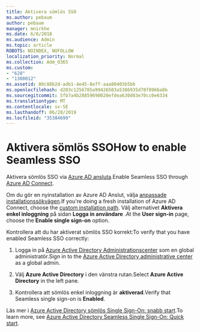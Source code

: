 ```yaml
---
title: Aktivera sömlös SSO
ms.author: pebaum
author: pebaum
manager: mnirkhe
ms.date: 6/8/2018
ms.audience: Admin
ms.topic: article
ROBOTS: NOINDEX, NOFOLLOW
localization_priority: Normal
ms.collection: Adm_O365
ms.custom:
- "628"
- "1300012"
ms.assetid: 80c88b2d-adb1-4e45-8eff-aaa80403b5b6
ms.openlocfilehash: d203c1256785a99426503a5386935d78f8966a8b
ms.sourcegitcommit: 5fb7a4b28859690020efdea630d03e70cc0e6334
ms.translationtype: MT
ms.contentlocale: sv-SE
ms.lasthandoff: 06/28/2019
ms.locfileid: "35384699"
---
```

# <a name="how-to-enable-seamless-sso"></a><span data-ttu-id="9fc85-102">Aktivera sömlös SSO</span><span class="sxs-lookup"><span data-stu-id="9fc85-102">How to enable Seamless SSO</span></span>

<span data-ttu-id="9fc85-103">Aktivera sömlös SSO via [Azure AD ansluta](https://docs.microsoft.com/azure/active-directory/connect/active-directory-aadconnect).</span><span class="sxs-lookup"><span data-stu-id="9fc85-103">Enable Seamless SSO through [Azure AD Connect](https://docs.microsoft.com/azure/active-directory/connect/active-directory-aadconnect).</span></span>
  
<span data-ttu-id="9fc85-104">Om du gör en nyinstallation av Azure AD Anslut, välja [anpassade installationssökvägen](https://docs.microsoft.com/azure/active-directory/connect/active-directory-aadconnect-get-started-custom).</span><span class="sxs-lookup"><span data-stu-id="9fc85-104">If you're doing a fresh installation of Azure AD Connect, choose the [custom installation path](https://docs.microsoft.com/azure/active-directory/connect/active-directory-aadconnect-get-started-custom).</span></span> <span data-ttu-id="9fc85-105">Välj alternativet **Aktivera enkel inloggning** på sidan **Logga in användare** .</span><span class="sxs-lookup"><span data-stu-id="9fc85-105">At the **User sign-in** page, choose the **Enable single sign-on** option.</span></span>
  
<span data-ttu-id="9fc85-106">Kontrollera att du har aktiverat sömlös SSO korrekt:</span><span class="sxs-lookup"><span data-stu-id="9fc85-106">To verify that you have enabled Seamless SSO correctly:</span></span>
  
1. <span data-ttu-id="9fc85-107">Logga in på [Azure Active Directory Administrationscenter](https://aad.portal.azure.com) som en global administratör.</span><span class="sxs-lookup"><span data-stu-id="9fc85-107">Sign in to the [Azure Active Directory administrative center](https://aad.portal.azure.com) as a global admin.</span></span>

2. <span data-ttu-id="9fc85-108">Välj **Azure Active Directory** i den vänstra rutan.</span><span class="sxs-lookup"><span data-stu-id="9fc85-108">Select **Azure Active Directory** in the left pane.</span></span>

3. <span data-ttu-id="9fc85-109">Kontrollera att sömlös enkel inloggning är **aktiverad**.</span><span class="sxs-lookup"><span data-stu-id="9fc85-109">Verify that Seamless single sign-on is **Enabled**.</span></span>

<span data-ttu-id="9fc85-110">Läs mer i [Azure Active Directory sömlös Single Sign-On: snabb start](https://docs.microsoft.com/azure/active-directory/connect/active-directory-aadconnect-sso-quick-start).</span><span class="sxs-lookup"><span data-stu-id="9fc85-110">To learn more, see [Azure Active Directory Seamless Single Sign-On: Quick start](https://docs.microsoft.com/azure/active-directory/connect/active-directory-aadconnect-sso-quick-start).</span></span>
  
